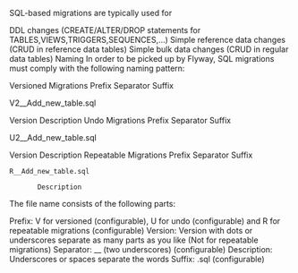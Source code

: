 SQL-based migrations are typically used for

DDL changes (CREATE/ALTER/DROP statements for TABLES,VIEWS,TRIGGERS,SEQUENCES,…)
Simple reference data changes (CRUD in reference data tables)
Simple bulk data changes (CRUD in regular data tables)
Naming
In order to be picked up by Flyway, SQL migrations must comply with the following naming pattern:

Versioned Migrations
Prefix  Separator       Suffix

V2__Add_new_table.sql

Version    Description
Undo Migrations
Prefix  Separator       Suffix

U2__Add_new_table.sql

Version    Description
Repeatable Migrations
Prefix Separator       Suffix

    R__Add_new_table.sql
               
           Description
The file name consists of the following parts:

Prefix: V for versioned (configurable), U for undo (configurable) and R for repeatable migrations (configurable)
Version: Version with dots or underscores separate as many parts as you like (Not for repeatable migrations)
Separator: __ (two underscores) (configurable)
Description: Underscores or spaces separate the words
Suffix: .sql (configurable)